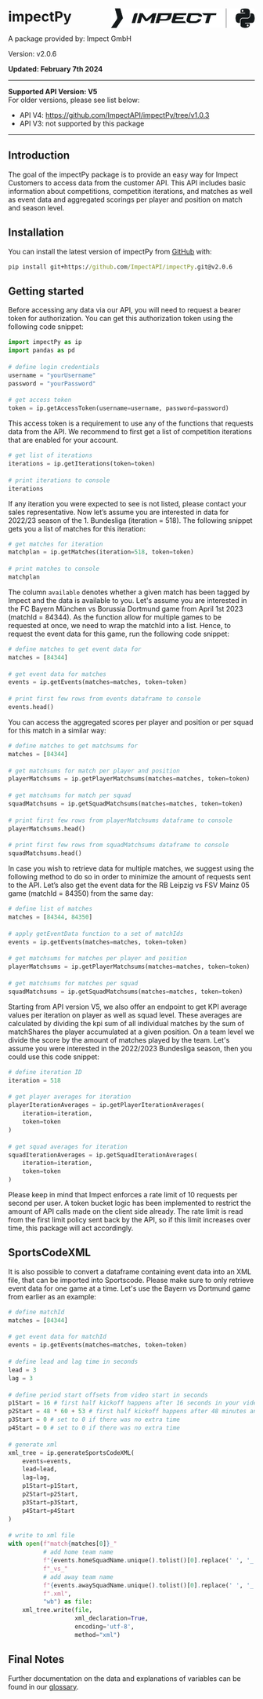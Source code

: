 # impectPy <picture><source media="(prefers-color-scheme: dark)" srcset="https://github.com/ImpectAPI/logos/blob/main/impectPy_white.svg"><source media="(prefers-color-scheme: light)" srcset="https://github.com/ImpectAPI/logos/blob/main/impectPy_black.svg"><img alt="ImpectPy Logo" src="https://github.com/ImpectAPI/logos/blob/main/impectPy_black.svg" align="right" height="40"></picture>

A package provided by: Impect GmbH

Version: v2.0.6

**Updated: February 7th 2024**

---

**Supported API Version: V5**<br>
For older versions, please see list below:

- API V4: https://github.com/ImpectAPI/impectPy/tree/v1.0.3
- API V3: not supported by this package

---

## Introduction

The goal of the impectPy package is to provide an easy way for Impect
Customers to access data from the customer API. This API includes basic
information about competitions, competition iterations, and matches as
well as event data and aggregated scorings per player and position on
match and season level.

## Installation

You can install the latest version of impectPy from
[GitHub](https://github.com/) with:

``` cmd
pip install git+https://github.com/ImpectAPI/impectPy.git@v2.0.6
```

## Getting started

Before accessing any data via our API, you will need to request a bearer
token for authorization. You can get this authorization token using the
following code snippet:

``` python
import impectPy as ip
import pandas as pd

# define login credentials
username = "yourUsername"
password = "yourPassword"

# get access token
token = ip.getAccessToken(username=username, password=password)
```

This access token is a requirement to use any of the functions that
requests data from the API. We recommend to first get a list of
competition iterations that are enabled for your account.

``` python
# get list of iterations
iterations = ip.getIterations(token=token)

# print iterations to console
iterations
```

If any iteration you were expected to see is not listed, please contact
your sales representative. Now let’s assume you are interested in data
for 2022/23 season of the 1. Bundesliga (iteration = 518). The following
snippet gets you a list of matches for this iteration:

``` python
# get matches for iteration
matchplan = ip.getMatches(iteration=518, token=token)

# print matches to console
matchplan
```

The column `available` denotes whether a given match has been tagged by Impect
and the data is available to you. Let's assume you are interested in the FC
Bayern München vs Borussia Dortmund game from April 1st 2023 (matchId = 84344).
As the function allow for multiple games to be requested at once, we need to wrap
the matchId into a list. Hence, to request the event data for this game, run the
following code snippet:

``` python
# define matches to get event data for
matches = [84344]

# get event data for matches
events = ip.getEvents(matches=matches, token=token)

# print first few rows from events dataframe to console
events.head()
```

You can access the aggregated scores per player and position or per
squad for this match in a similar way:

``` python
# define matches to get matchsums for
matches = [84344]

# get matchsums for match per player and position
playerMatchsums = ip.getPlayerMatchsums(matches=matches, token=token)

# get matchsums for match per squad
squadMatchsums = ip.getSquadMatchsums(matches=matches, token=token)

# print first few rows from playerMatchsums dataframe to console
playerMatchsums.head()

# print first few rows from squadMatchsums dataframe to console
squadMatchsums.head()
```

In case you wish to retrieve data for multiple matches, we suggest using
the following method to do so in order to minimize the amount of
requests sent to the API. Let’s also get the event data for the RB
Leipzig vs FSV Mainz 05 game (matchId = 84350) from the same day:

``` python
# define list of matches
matches = [84344, 84350]

# apply getEventData function to a set of matchIds
events = ip.getEvents(matches=matches, token=token)

# get matchsums for matches per player and position
playerMatchsums = ip.getPlayerMatchsums(matches=matches, token=token)

# get matchsums for matches per squad
squadMatchsums = ip.getSquadMatchsums(matches=matches, token=token)
```

Starting from API version V5, we also offer an endpoint to get KPI average values
per iteration on player as well as squad level. These averages are calculated by
dividing the kpi sum of all individual matches by the sum of matchShares the player
accumulated at a given position. On a team level we divide the score by the
amount of matches played by the team.
Let's assume you were interested in the 2022/2023 Bundesliga season, then you
could use this code snippet:

``` python
# define iteration ID
iteration = 518

# get player averages for iteration
playerIterationAverages = ip.getPlayerIterationAverages(
    iteration=iteration,
    token=token
)

# get squad averages for iteration
squadIterationAverages = ip.getSquadIterationAverages(
    iteration=iteration,
    token=token
)
```

Please keep in mind that Impect enforces a rate limit of 10 requests per second
per user. A token bucket logic has been implemented to restrict the amount of API
calls made on the client side already. The rate limit is read from the first limit
policy sent back by the API, so if this limit increases over time, this package will
act accordingly.

## SportsCodeXML

It is also possible to convert a dataframe containing event data into an XML file,
that can be imported into Sportscode. Please make sure to only retrieve event data for
one game at a time. Let's use the Bayern vs Dortmund game from earlier as an example:

``` python
# define matchId
matches = [84344]

# get event data for matchId
events = ip.getEvents(matches=matches, token=token)

# define lead and lag time in seconds
lead = 3
lag = 3

# define period start offsets from video start in seconds
p1Start = 16 # first half kickoff happens after 16 seconds in your video file
p2Start = 48 * 60 + 53 # first half kickoff happens after 48 minutes and 53 seconds in your video file
p3Start = 0 # set to 0 if there was no extra time
p4Start = 0 # set to 0 if there was no extra time

# generate xml
xml_tree = ip.generateSportsCodeXML(
    events=events,
    lead=lead,
    lag=lag,
    p1Start=p1Start,
    p2Start=p2Start,
    p3Start=p3Start,
    p4Start=p4Start
)

# write to xml file
with open(f"match{matches[0]}_"
          # add home team name
          f"{events.homeSquadName.unique().tolist()[0].replace(' ', '_')}"
          f"_vs_"
          # add away team name
          f"{events.awaySquadName.unique().tolist()[0].replace(' ', '_')}"
          f".xml",
          "wb") as file:
    xml_tree.write(file,
                   xml_declaration=True,
                   encoding='utf-8',
                   method="xml")
```

## Final Notes

Further documentation on the data and explanations of variables can be
found in our [glossary](https://glossary.impect.com/).
